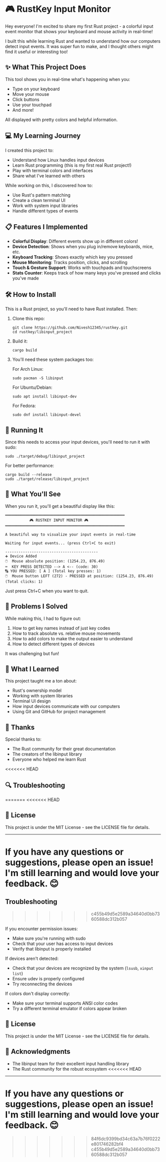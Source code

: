 # 🎮 RustKey Input Monitor

Hey everyone! I'm excited to share my first Rust project - a colorful input event monitor that shows your keyboard and mouse activity in real-time! 

I built this while learning Rust and wanted to understand how our computers detect input events. It was super fun to make, and I thought others might find it useful or interesting too!

<!-- TODO: Add a screenshot of the program running! -->
<!-- ![RustKey Demo](https://i.imgur.com/your-image-here.jpg) -->

## ✨ What This Project Does

This tool shows you in real-time what's happening when you:
- Type on your keyboard
- Move your mouse
- Click buttons
- Use your touchpad
- And more!

All displayed with pretty colors and helpful information.

## 💻 My Learning Journey

I created this project to:
- Understand how Linux handles input devices
- Learn Rust programming (this is my first real Rust project!)
- Play with terminal colors and interfaces
- Share what I've learned with others

While working on this, I discovered how to:
- Use Rust's pattern matching
- Create a clean terminal UI
- Work with system input libraries
- Handle different types of events

## 📋 Features I Implemented

- **Colorful Display**: Different events show up in different colors!
- **Device Detection**: Shows when you plug in/remove keyboards, mice, etc.
- **Keyboard Tracking**: Shows exactly which key you pressed
- **Mouse Monitoring**: Tracks position, clicks, and scrolling
- **Touch & Gesture Support**: Works with touchpads and touchscreens
- **Stats Counter**: Keeps track of how many keys you've pressed and clicks you've made

## 🛠️ How to Install

This is a Rust project, so you'll need to have Rust installed. Then:

1. Clone this repo:
   ```
   git clone https://github.com/Nivesh12345/rustkey.git
   cd rustkey/libinput_project
   ```

2. Build it:
   ```
   cargo build
   ```

3. You'll need these system packages too:

   For Arch Linux:
   ```
   sudo pacman -S libinput
   ```

   For Ubuntu/Debian:
   ```
   sudo apt install libinput-dev
   ```

   For Fedora:
   ```
   sudo dnf install libinput-devel
   ```

## 🚀 Running It

Since this needs to access your input devices, you'll need to run it with sudo:

```
sudo ./target/debug/libinput_project
```

For better performance:
```
cargo build --release
sudo ./target/release/libinput_project
```

## 🌈 What You'll See

When you run it, you'll get a beautiful display like this:

```
══════════════════════════════════════════════════════
           🎮 RUSTKEY INPUT MONITOR 🎮           
══════════════════════════════════════════════════════

A beautiful way to visualize your input events in real-time

Waiting for input events... (press Ctrl+C to exit)

------------------------------------------
➕ Device Added
🖱️  Mouse absolute position: (1254.23, 876.49)
⌨️  KEY PRESS DETECTED --> A <-- (code: 30)
🔠 YOU PRESSED: [ A ] (Total key presses: 1)
🖱️  Mouse button LEFT (272) - PRESSED at position: (1254.23, 876.49) (Total clicks: 1)
```

Just press Ctrl+C when you want to quit.

## 🤔 Problems I Solved

While making this, I had to figure out:

1. How to get key names instead of just key codes
2. How to track absolute vs. relative mouse movements
3. How to add colors to make the output easier to understand
4. How to detect different types of devices

It was challenging but fun!

## 📝 What I Learned

This project taught me a ton about:
- Rust's ownership model
- Working with system libraries
- Terminal UI design
- How input devices communicate with our computers
- Using Git and GitHub for project management

## 🙏 Thanks

Special thanks to:
- The Rust community for their great documentation
- The creators of the libinput library
- Everyone who helped me learn Rust

<<<<<<< HEAD
## 🔍 Troubleshooting
=======
<<<<<<< HEAD
## 📄 License

This project is under the MIT License - see the LICENSE file for details.

---

If you have any questions or suggestions, please open an issue! I'm still learning and would love your feedback. 😊 
=======


## Troubleshooting
>>>>>>> c455b49d5e2589a34640d0bb7360588dc312b057

If you encounter permission issues:
- Make sure you're running with sudo
- Check that your user has access to input devices
- Verify that libinput is properly installed

If devices aren't detected:
- Check that your devices are recognized by the system (`lsusb`, `xinput list`)
- Ensure udev is properly configured
- Try reconnecting the devices

If colors don't display correctly:
- Make sure your terminal supports ANSI color codes
- Try a different terminal emulator if colors appear broken

## 📄 License

This project is under the MIT License - see the LICENSE file for details.

## 👏 Acknowledgments

- The libinput team for their excellent input handling library
- The Rust community for the robust ecosystem 
<<<<<<< HEAD

---

If you have any questions or suggestions, please open an issue! I'm still learning and would love your feedback. 😊
=======
>>>>>>> 84f6dc9399bd34c63a7b76f0222e801746282bf4
>>>>>>> c455b49d5e2589a34640d0bb7360588dc312b057
